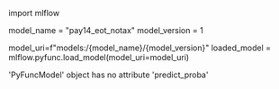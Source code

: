 import mlflow

model_name =  "pay14_eot_notax"
model_version = 1

model_uri=f"models:/{model_name}/{model_version}"
loaded_model = mlflow.pyfunc.load_model(model_uri=model_uri)

'PyFuncModel' object has no attribute 'predict_proba'
